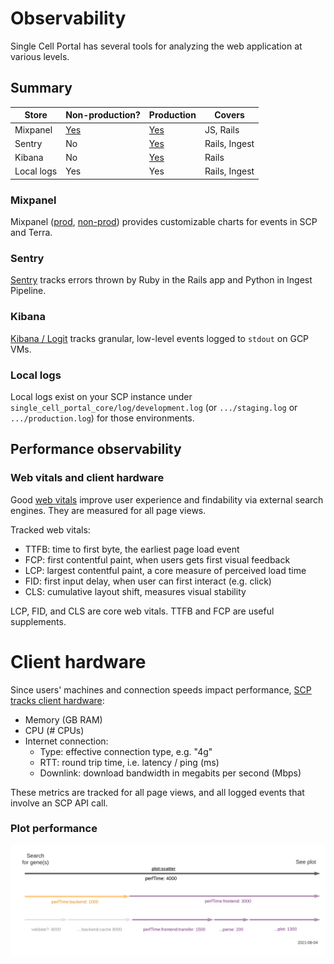 # Observability

Single Cell Portal has several tools for analyzing the web application at various levels.

## Summary

| Store         | Non-production? | Production  | Covers |
| ------------- |-------------| ----- | --- |
| Mixpanel      | [Yes](https://mixpanel.com/project/2085496/view/19055/app/dashboards) | [Yes](https://mixpanel.com/project/2120588/view/19059/app/dashboards) | JS, Rails
| Sentry      | No      |   [Yes](https://sentry.io/organizations/broad-institute/issues/?project=1424198) | Rails, Ingest
| Kibana | No      |    [Yes](https://dashboard.logit.io/a/a2d8b721-3ba5-4622-8843-ca48d7bf6e48) | Rails
| Local logs | Yes      |    Yes | Rails, Ingest

### Mixpanel

Mixpanel ([prod](https://mixpanel.com/project/2120588/view/19059/app/dashboards), [non-prod](https://mixpanel.com/project/2085496/view/19055/app/dashboards)) provides customizable charts for events in SCP and Terra.

### Sentry
[Sentry](https://sentry.io/organizations/broad-institute/issues/?project=1424198) tracks errors thrown by Ruby in the Rails app and Python in Ingest Pipeline.

### Kibana
[Kibana / Logit](https://dashboard.logit.io/a/a2d8b721-3ba5-4622-8843-ca48d7bf6e48
 ) tracks granular, low-level events logged to `stdout` on GCP VMs.

### Local logs
Local logs exist on your SCP instance under `single_cell_portal_core/log/development.log` (or `.../staging.log` or `.../production.log`) for those environments.

## Performance observability

### Web vitals and client hardware
Good [web vitals](https://web.dev/vitals/) improve user experience and findability via external search engines. They are measured for all page views.

Tracked web vitals:

* TTFB: time to first byte, the earliest page load event
* FCP: first contentful paint, when users gets first visual feedback
* LCP: largest contentful paint, a core measure of perceived load time
* FID: first input delay, when user can first interact (e.g. click)
* CLS: cumulative layout shift, measures visual stability

LCP, FID, and CLS are core web vitals. TTFB and FCP are useful supplements.

# Client hardware
Since users' machines and connection speeds impact performance, [SCP tracks client hardware](https://mixpanel.com/project/2120588/view/19059/app/dashboards#id=1037816):

* Memory (GB RAM)
* CPU (# CPUs)
* Internet connection:
  * Type: effective connection type, e.g. "4g"
  * RTT: round trip time, i.e. latency / ping (ms)
  * Downlink: download bandwidth in megabits per second (Mbps)

These metrics are tracked for all page views, and all logged events that involve an SCP API call.

### Plot performance
![Getting Started](./img/Client-side_performance_monitoring_for_Single_Cell_Portal.png)
